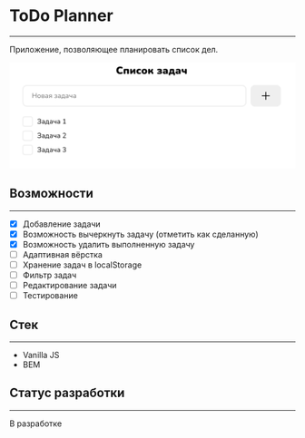 # ToDo Planner
________
Приложение, позволяющее планировать список дел.

![screenshot](src/images/screenshot.png)

## Возможности
___
- [x] Добавление задачи
- [x] Возможность вычеркнуть задачу (отметить как сделанную)
- [x] Возможность удалить выполненную задачу
- [ ] Адаптивная вёрстка
- [ ] Хранение задач в localStorage
- [ ] Фильтр задач
- [ ] Редактирование задачи
- [ ] Тестирование

## Стек
___
* Vanilla JS
* BEM

## Статус разработки
___

В разработке